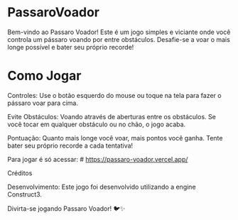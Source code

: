 # PassaroVoador

Bem-vindo ao Passaro Voador! Este é um jogo simples e viciante onde você controla um pássaro voando por entre obstáculos. Desafie-se a voar o mais longe possível e bater seu próprio recorde!

# Como Jogar

Controles: Use o botão esquerdo do mouse ou toque na tela para fazer o pássaro voar para cima.

Evite Obstáculos: Voando através de aberturas entre os obstáculos. Se você tocar em qualquer obstáculo ou no chão, o jogo acaba.

Pontuação: Quanto mais longe você voar, mais pontos você ganha. Tente bater seu próprio recorde a cada tentativa!

Para jogar é só acessar: # https://passaro-voador.vercel.app/

Créditos

Desenvolvimento: Este jogo foi desenvolvido utilizando a engine Construct3.

Divirta-se jogando Passaro Voador! 🐦✨
